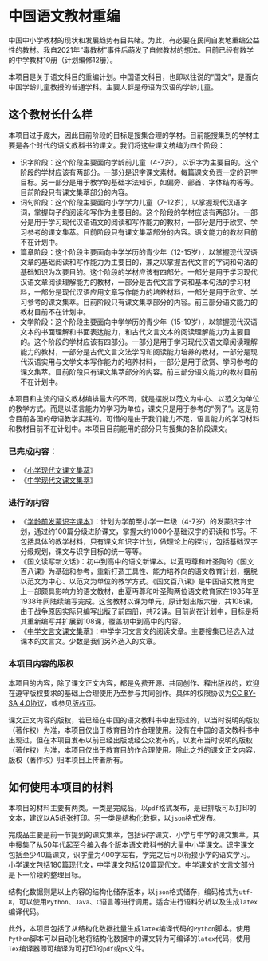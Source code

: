 # 中国语文教材重编

中国中小学教材的现状和发展趋势有目共睹。为此，有必要在民间自发地重编公益性的教材。我自2021年“毒教材”事件后萌发了自修教材的想法。目前已经有数学的中学教材10册（计划编修12册）。

本项目是关于语文科目的重编计划。中国语文科目，也即以往说的“国文”，是面向中国学龄儿童教授的普通学科。主要人群是母语为汉语的学龄儿童。

## 这个教材长什么样

本项目过于庞大，因此目前阶段的目标是搜集合理的学材。目前能搜集到的学材主要是各个时代的语文教科书的课文。我们将这些课文统编为四个阶段：

- 识字阶段：这个阶段主要面向学龄前儿童（4-7岁），以识字为主要目的。这个阶段的学材应该有两部分。一部分是识字课文素材。每篇课文负责一定的识字目标。另一部分是用于教学的基础字法知识，如偏旁、部首、字体结构等等。目前阶段只有课文集萃部分的内容。
- 词句阶段：这个阶段主要面向小学学力儿童（7-12岁），以掌握现代汉语字词，掌握句子的阅读和写作为主要目的。这个阶段的学材应该有两部分。一部分是用于学习现代汉语语文的阅读和写作能力的教材，一部分是用于欣赏、学习参考的课文集萃。目前阶段只有课文集萃部分的内容。语文能力的教材目前不在计划中。
- 篇章阶段：这个阶段主要面向中学学历的青少年（12-15岁），以掌握现代汉语文章的基础阅读和写作能力为主要目的，兼之以掌握古代文言的字词和句法的基础知识为次要目的。这个阶段的学材应该有四部分。一部分是用于学习现代汉语文章阅读理解能力的教材，一部分是古代文言字词和基本句法的学习材料，一部分是现代汉语应用文章写作能力的培养材料，一部分是用于欣赏、学习参考的课文集萃。目前阶段只有课文集萃部分的内容。前三部分语文能力的教材目前不在计划中。
- 文学阶段：这个阶段主要面向中学学历的青少年（15-19岁），以掌握现代汉语文本的书面理解和书面表达能力，和古代文言文本的阅读理解能力为主要目的。这个阶段的学材应该有四部分。一部分是用于学习现代汉语文章阅读理解能力的教材，一部分是古代文言文法学习和阅读能力培养的教材，一部分是现代汉语实用与文学文本写作能力的培养材料，一部分是用于欣赏、学习参考的课文集萃。目前阶段只有课文集萃部分的内容。前三部分语文能力的教材目前不在计划中。

本项目和主流的语文教材编排最大的不同，就是摆脱以范文为中心、以范文为单位的教学方式。而是以语言能力的学习为单位，课文只是用于参考的“例子”。这是符合目前各国的母语教学实践的。可惜的是由于我们能力不足，语言能力的学习材料和教材目前不在计划中。本项目目前能用的部分只有搜集的各阶段课文。

### 已完成内容：
- 《[小学现代文课文集萃](./语文/小学现代文阅读课文.pdf)》
- 《[中学现代文课文集萃](./语文/中学现代文阅读课文.pdf)》

### 进行的内容
- 《[学龄前发蒙识字课本](./语文/发蒙识字.pdf)》：计划为学前至小学一年级（4-7岁）的发蒙识字计划，通过约100篇分级进阶课文，掌握大约1000个基础汉字的识读和书写。不包括具体的教学材料，只有课文和识字计划，做理论上的探讨，包括基础汉字分级规划，课文与识字目标的统一等等。
- 《国文读写新文话》：初中到高中的语文新课本。以夏丏尊和叶圣陶的《国文百八课》为基础和参考，重新打造工具性、能力培养向的语文教育计划，摆脱以范文为中心、以范文为单位的教学方式。《国文百八课》是中国语文教育史上一部颇具影响力的语文教材，由夏丏尊和叶圣陶两位语文教育家在1935年至1938年间陆续编写完成。这套教材以课为单元，原计划出版六册，共108课，由于战争原因实际只编写出版了前四册，共72课。目前尚在计划中，目标是将其重新编写并扩展到108课，覆盖初中到高中的内容。
- 《[中学文言文课文集萃](./语文/中学古文阅读课文.pdf)》：中学学习文言文的阅读文章。主要搜集已经选入过课本的文言文。少数是我们另外选入的文章。

### 本项目内容的版权

本项目的内容，除了课文正文内容，都是免费开源、共同创作、释出版权的，欢迎在遵守版权要求的基础上合理使用乃至参与共同创作。具体的权限协议为[CC BY-SA 4.0协议](https://creativecommons.org/licenses/by-sa/4.0/legalcode.zh-hans)，或参见[版权页](./LICENSE)。

课文正文内容的版权，若已经在中国的语文教科书中出现过的，以当时说明的版权（著作权）为准，本项目仅出于教育目的作合理使用。没有在中国的语文教科书中出现过，但在本项目发布以前已经出版或经公众发布的，以发布当时说明的版权（著作权）为准，本项目仅出于教育目的作合理使用。除此之外的课文正文内容，版权（著作权）归本项目上传者所有。

## 如何使用本项目的材料

本项目的材料主要有两类。一类是完成品，以`pdf`格式发布，是已排版可以打印的文本，建议以A5纸张打印。另一类是结构化数据，以`json`格式发布。

完成品主要是前一节提到的课文集萃，包括识字课文、小学与中学的课文集萃。其中搜集了从50年代起至今编入各个版本语文教科书的大量中小学课文。识字课文包括至少40篇课文，识字量为400字左右，学完之后可以衔接小学的语文学习。小学课文包括180篇现代文，中学课文包括120篇现代文。中学课文的文言文部分是下一阶段的整理目标。

结构化数据则是以上内容的结构化储存版本，以`json`格式储存，编码格式为`utf-8`，可以使用`Python`、`Java`、`C`语言等进行调用。适合进行语料分析以及生成`latex`编译代码。

此外，本项目包括了从结构化数据批量生成`latex`编译代码的`Python`脚本。使用`Python`脚本可以自动化地将结构化数据中的课文转为可编译的`latex`代码，使用`Tex`编译器即可编译为可打印的`pdf`或`ps`文件。